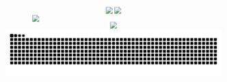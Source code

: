 <div align="center">
	<a href="https://discord.com/users/368399721494216706"><img src="https://lanyard.kyrie25.dev/api/646462656408059914?imgStyle=square" /></a>  
	<a href="https://last.fm/user/theushen"><img src="https://lastfm-recently-played.vercel.app/api?user=theushen&count=3" height=200 /></a>
</div>
<div align="center">
    <a href="https://www.theushen.me">
        <img src="https://github-readme-stats.vercel.app/api?username=TheusHen&theme=vue-dark&show_icons=true&hide_border=true&count_private=true" width="380" style="display: block; margin: 0;" />
    </a>
    <a href="https://www.theushen.me">
        <img src="https://github-readme-streak-stats.herokuapp.com/?user=TheusHen&theme=vue-dark&hide_border=true" width="400" />
    </a>
</div>

<img src="https://raw.githubusercontent.com/TheusHen/TheusHen/output/snake.svg" alt="Snake animation" />
